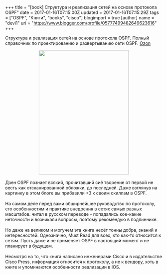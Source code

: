 +++
title = "[book] Структура и реализация сетей на основе протокола OSPF"
date = 2017-01-16T07:15:00Z
updated = 2017-01-16T07:15:29Z
tags = ["OSPF", "Книги", "books", "cisco"]
blogimport = true 
[author]
	name = "devi1"
	uri = "https://www.blogger.com/profile/05777499482649623616"
+++

Структура и реализация сетей на основе протокола OSPF. Полный справочник по проектированию и развертыванию сети OSPF. <a href="https://www.ozon.ru/context/detail/id/1671897/" target="_blank">Ozon</a><br /><div class="separator" style="clear: both; text-align: center;"><a href="https://2.bp.blogspot.com/-SLOcUIVZMoo/WHzg1tqjvYI/AAAAAAAAA64/MfenpGTYDDgDh7qjKGmKg4KZZPhAefvtgCLcB/s1600/ospf.jpg" imageanchor="1" style="margin-left: 1em; margin-right: 1em;"><img border="0" height="400" src="https://2.bp.blogspot.com/-SLOcUIVZMoo/WHzg1tqjvYI/AAAAAAAAA64/MfenpGTYDDgDh7qjKGmKg4KZZPhAefvtgCLcB/s400/ospf.jpg" width="288" /></a></div><div class="separator" style="clear: both; text-align: center;"><br /></div><div class="separator" style="clear: both; text-align: left;">Дзен OSPF познает всякий, прочитавший сиё творение от первой не весть как отсканированной обложки, до последней. Даже взглянув на картинку в этом блоге вы прибавили&nbsp;+3 к своим скиллам в OSPF.&nbsp;</div><div class="separator" style="clear: both; text-align: left;"><br /></div><div class="separator" style="clear: both; text-align: left;">На самом деле перед вами обширнейшее руководство по протоколу, его особенностям и практике внедрения в сетях самых разных масштабов. читал в русском переводе - попадались кое-какие неточности и возникали вопросы, поэтому рекомендую в подлиннике.&nbsp;</div><div class="separator" style="clear: both; text-align: left;"><br /></div><div class="separator" style="clear: both; text-align: left;">Но даже на великом и могучем эта книга несёт тонны добра, знаний и интересностей. Однозначно, Must Read для всех, кто как-то относится к сетям. Пусть даже и не применяет OSPF в настоящий момент и не планирует в будущем.</div><br />Несмотря на то, что книга написано инженерами Cisco и в издательстве Cisco Press, информация относится к протоколу, а не к вендору, хоть в книге и упоминаются особенности реализации в IOS.
